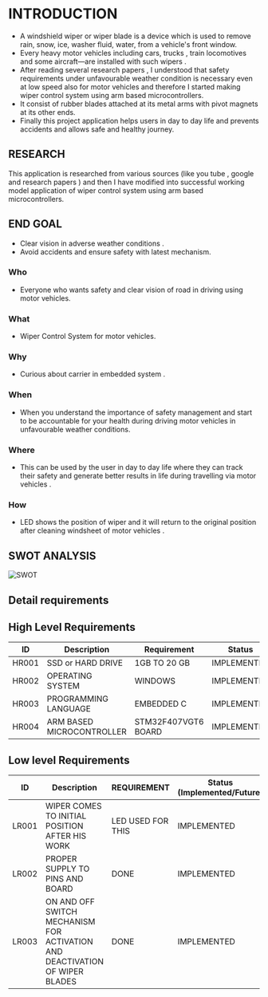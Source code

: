 # INTRODUCTION
- A windshield wiper or wiper blade is a device which is used to remove rain, snow, ice, washer fluid, water, from a vehicle's front window. 
- Every heavy  motor vehicles including cars, trucks , train locomotives and some aircraft—are installed  with such wipers .
- After reading several research papers , I understood that safety requirements under unfavourable weather condition is necessary even at low speed also for motor vehicles and therefore I started making wiper control system using arm based microcontrollers. 
- It consist of rubber blades attached at its metal arms with pivot magnets at its other ends.
- Finally this project application helps users in day to day life and prevents accidents and allows safe and healthy journey.

## RESEARCH
This application is researched from various sources (like you tube , google and research papers ) and then I have modified into successful working model application of wiper control system using arm based microcontrollers. 

## END GOAL
- Clear vision in adverse weather conditions .
- Avoid accidents and ensure safety with latest mechanism.

### Who
-   Everyone who wants safety and clear vision of road in driving using motor vehicles.
### What
-   Wiper Control System for motor vehicles.
### Why
-   Curious about carrier in embedded system . 
### When 
-   When you understand the importance of safety management and start to be accountable for your health during driving motor vehicles in unfavourable weather conditions.
### Where
-   This can be  used by the user in day to day life where they can track their safety and  generate better results in life during travelling via motor vehicles  .
### How
-   LED shows the position of wiper and it will return to the original position after cleaning windsheet of motor vehicles  .
## SWOT ANALYSIS
![SWOT](https://user-images.githubusercontent.com/101577287/167350083-a490665c-2697-474b-aea1-3fe3871a6fb4.png)
## Detail requirements
## High Level Requirements
| ID | Description | Requirement | Status | 
| ----- | ----- | ------- | ---------|
| HR001 | SSD or HARD DRIVE  | 1GB TO 20 GB | IMPLEMENTED | 
| HR002 | OPERATING SYSTEM  | WINDOWS |  IMPLEMENTED  |
| HR003 | PROGRAMMING LANGUAGE | EMBEDDED C |  IMPLEMENTED  |
| HR004 | ARM BASED MICROCONTROLLER | STM32F407VGT6 BOARD  |  IMPLEMENTED  |
## Low level Requirements
| ID | Description | REQUIREMENT | Status (Implemented/Future) |
| ------ | --------- | ------ | ----- |
| LR001 | WIPER COMES TO INITIAL POSITION AFTER HIS WORK | LED USED FOR THIS |  IMPLEMENTED  |
| LR002 | PROPER SUPPLY TO PINS AND BOARD | DONE |  IMPLEMENTED |
| LR003 | ON AND OFF SWITCH MECHANISM FOR ACTIVATION AND DEACTIVATION OF WIPER BLADES  | DONE  | IMPLEMENTED |